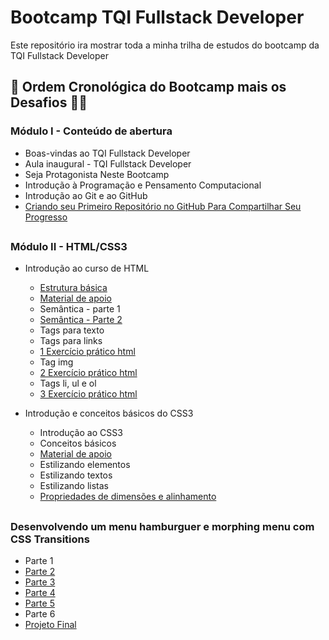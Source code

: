 # Bootcamp TQI Fullstack Developer
Este repositório ira mostrar toda a minha trilha de estudos do bootcamp da TQI Fullstack Developer

## :pencil: Ordem Cronológica do Bootcamp mais os Desafios  :man_technologist:
### Módulo I - Conteúdo de abertura

- Boas-vindas ao TQI Fullstack Developer
- Aula inaugural - TQI Fullstack Developer
- Seja Protagonista Neste Bootcamp
- Introdução à Programação e Pensamento Computacional
- Introdução ao Git e ao GitHub
- [Criando seu Primeiro Repositório no GitHub Para Compartilhar Seu Progresso](https://github.com/vhenriqueDev/Bootcamp-TQI-Fullstack-Developer)

##

### Módulo II - HTML/CSS3

- Introdução ao curso de HTML
   - [Estrutura básica](https://github.com/vhenriqueDev/Bootcamp-TQI-Fullstack-Developer/blob/main/codigos-e-desafios/M%C3%B3dulo-II%20-HTML-CSS3/Introdu%C3%A7%C3%A3o-a-cria%C3%A7%C3%A3o-de-websites-com-HTML5-e-CSS3/Estrutura-basica.html)
   - [Material de apoio](https://github.com/vhenriqueDev/Bootcamp-TQI-Fullstack-Developer/blob/main/codigos-e-desafios/M%C3%B3dulo-II%20-HTML-CSS3/Introdu%C3%A7%C3%A3o-a-cria%C3%A7%C3%A3o-de-websites-com-HTML5-e-CSS3/material-de-apoio.txt)
   - Semântica  - parte 1
   - [Semântica - Parte 2](https://github.com/vhenriqueDev/Bootcamp-TQI-Fullstack-Developer/blob/main/codigos-e-desafios/M%C3%B3dulo-II%20-HTML-CSS3/Introdu%C3%A7%C3%A3o-a-cria%C3%A7%C3%A3o-de-websites-com-HTML5-e-CSS3/semantica-parte2.html)
   - Tags para texto
   - Tags para links
   - [1 Exercício prático html](https://github.com/vhenriqueDev/Bootcamp-TQI-Fullstack-Developer/blob/main/codigos-e-desafios/M%C3%B3dulo-II%20-HTML-CSS3/Introdu%C3%A7%C3%A3o-a-cria%C3%A7%C3%A3o-de-websites-com-HTML5-e-CSS3/exercicio-pratico.html)
   - Tag img
   - [2 Exercício prático html](https://github.com/vhenriqueDev/Bootcamp-TQI-Fullstack-Developer/blob/main/codigos-e-desafios/M%C3%B3dulo-II%20-HTML-CSS3/Introdu%C3%A7%C3%A3o-a-cria%C3%A7%C3%A3o-de-websites-com-HTML5-e-CSS3/exercicio-pratico2.html)
   - Tags li, ul e ol
   - [3 Exercício prático html](https://github.com/vhenriqueDev/Bootcamp-TQI-Fullstack-Developer/blob/main/codigos-e-desafios/M%C3%B3dulo-II%20-HTML-CSS3/Introdu%C3%A7%C3%A3o-a-cria%C3%A7%C3%A3o-de-websites-com-HTML5-e-CSS3/exercicio-pratico3.html)

- Introdução e conceitos básicos do CSS3
   - Introdução ao CSS3
   - Conceitos básicos
   - [Material de apoio](https://github.com/vhenriqueDev/Bootcamp-TQI-Fullstack-Developer/blob/main/codigos-e-desafios/M%C3%B3dulo-II%20-HTML-CSS3/Introdu%C3%A7%C3%A3o-a-cria%C3%A7%C3%A3o-de-websites-com-HTML5-e-CSS3/material-de-apoio-css.txt)
   - Estilizando elementos
   - Estilizando textos
   - Estilizando listas
   - [Propriedades de dimensões e alinhamento](https://github.com/vhenriqueDev/Bootcamp-TQI-Fullstack-Developer/tree/main/codigos-e-desafios/M%C3%B3dulo-II%20-HTML-CSS3/Introdu%C3%A7%C3%A3o-a-cria%C3%A7%C3%A3o-de-websites-com-HTML5-e-CSS3/Html%20e%20Css)
   
##

### Desenvolvendo um menu hamburguer e morphing menu com CSS Transitions


- Parte 1
- [Parte 2](https://github.com/vhenriqueDev/Bootcamp-TQI-Fullstack-Developer/tree/main/codigos-e-desafios/M%C3%B3dulo-II%20-HTML-CSS3/desenvolvendo-um-menu-hamburguer-e-morphing-menu-com-css-Transitions/parte_2) 
- [Parte 3](https://github.com/vhenriqueDev/Bootcamp-TQI-Fullstack-Developer/tree/main/codigos-e-desafios/M%C3%B3dulo-II%20-HTML-CSS3/desenvolvendo-um-menu-hamburguer-e-morphing-menu-com-css-Transitions/parte_3)
- [Parte 4](https://github.com/vhenriqueDev/Bootcamp-TQI-Fullstack-Developer/tree/main/codigos-e-desafios/M%C3%B3dulo-II%20-HTML-CSS3/desenvolvendo-um-menu-hamburguer-e-morphing-menu-com-css-Transitions/parte_4)
- [Parte 5](https://github.com/vhenriqueDev/Bootcamp-TQI-Fullstack-Developer/tree/main/codigos-e-desafios/M%C3%B3dulo-II%20-HTML-CSS3/desenvolvendo-um-menu-hamburguer-e-morphing-menu-com-css-Transitions/parte_5)
- Parte 6
- [Projeto Final](https://github.com/vhenriqueDev/Bootcamp-TQI-Fullstack-Developer/tree/main/codigos-e-desafios/M%C3%B3dulo-II%20-HTML-CSS3/desenvolvendo-um-menu-hamburguer-e-morphing-menu-com-css-Transitions/projeto_final)

